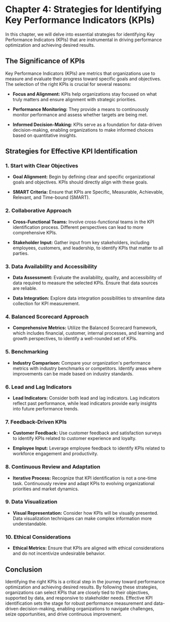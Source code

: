Chapter 4: Strategies for Identifying Key Performance Indicators (KPIs)
=======================================================================

In this chapter, we will delve into essential strategies for identifying Key Performance Indicators (KPIs) that are instrumental in driving performance optimization and achieving desired results.

The Significance of KPIs
------------------------

Key Performance Indicators (KPIs) are metrics that organizations use to measure and evaluate their progress toward specific goals and objectives. The selection of the right KPIs is crucial for several reasons:

* **Focus and Alignment:** KPIs help organizations stay focused on what truly matters and ensure alignment with strategic priorities.

* **Performance Monitoring:** They provide a means to continuously monitor performance and assess whether targets are being met.

* **Informed Decision-Making:** KPIs serve as a foundation for data-driven decision-making, enabling organizations to make informed choices based on quantitative insights.

Strategies for Effective KPI Identification
-------------------------------------------

### 1. **Start with Clear Objectives**

* **Goal Alignment:** Begin by defining clear and specific organizational goals and objectives. KPIs should directly align with these goals.

* **SMART Criteria:** Ensure that KPIs are Specific, Measurable, Achievable, Relevant, and Time-bound (SMART).

### 2. **Collaborative Approach**

* **Cross-Functional Teams:** Involve cross-functional teams in the KPI identification process. Different perspectives can lead to more comprehensive KPIs.

* **Stakeholder Input:** Gather input from key stakeholders, including employees, customers, and leadership, to identify KPIs that matter to all parties.

### 3. **Data Availability and Accessibility**

* **Data Assessment:** Evaluate the availability, quality, and accessibility of data required to measure the selected KPIs. Ensure that data sources are reliable.

* **Data Integration:** Explore data integration possibilities to streamline data collection for KPI measurement.

### 4. **Balanced Scorecard Approach**

* **Comprehensive Metrics:** Utilize the Balanced Scorecard framework, which includes financial, customer, internal processes, and learning and growth perspectives, to identify a well-rounded set of KPIs.

### 5. **Benchmarking**

* **Industry Comparison:** Compare your organization's performance metrics with industry benchmarks or competitors. Identify areas where improvements can be made based on industry standards.

### 6. **Lead and Lag Indicators**

* **Lead Indicators:** Consider both lead and lag indicators. Lag indicators reflect past performance, while lead indicators provide early insights into future performance trends.

### 7. **Feedback-Driven KPIs**

* **Customer Feedback:** Use customer feedback and satisfaction surveys to identify KPIs related to customer experience and loyalty.

* **Employee Input:** Leverage employee feedback to identify KPIs related to workforce engagement and productivity.

### 8. **Continuous Review and Adaptation**

* **Iterative Process:** Recognize that KPI identification is not a one-time task. Continuously review and adapt KPIs to evolving organizational priorities and market dynamics.

### 9. **Data Visualization**

* **Visual Representation:** Consider how KPIs will be visually presented. Data visualization techniques can make complex information more understandable.

### 10. **Ethical Considerations**

* **Ethical Metrics:** Ensure that KPIs are aligned with ethical considerations and do not incentivize undesirable behavior.

Conclusion
----------

Identifying the right KPIs is a critical step in the journey toward performance optimization and achieving desired results. By following these strategies, organizations can select KPIs that are closely tied to their objectives, supported by data, and responsive to stakeholder needs. Effective KPI identification sets the stage for robust performance measurement and data-driven decision-making, enabling organizations to navigate challenges, seize opportunities, and drive continuous improvement.
